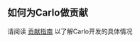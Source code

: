## 如何为Carlo做贡献

请阅读 [贡献指南](https://github.com/GoogleChromeLabs/carlo/blob/master/CONTRIBUTING.md) 以了解Carlo开发的具体情况
